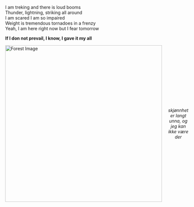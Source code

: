 I am treking and there is loud booms<br>
Thunder, lightning, striking all around<br>
I am scared I am so impaired<br>
Weight is tremendous tornadoes in a frenzy<br>
Yeah, I am here right now but I fear tomorrow

<strong>If I don not prevail, I know, I gave it my all</strong>
<div style="display: flex; flex-direction: row; align-items: center;">
    <img src="https://i.ibb.co/DQ0yVyS/forest.jpg" width="500px" alt="Forest Image">
    <div style="text-align: center; margin-left: 20px;">
        <i>skjønnhet er langt unna, og jeg kan ikke være der</i>
    </div>
</div>

<!---
hellraiserxan/hellraiserxan is a ✨ special ✨ repository because its `README.md` (this file) appears on your GitHub profile.
You can click the Preview link to take a look at your changes.
--->
